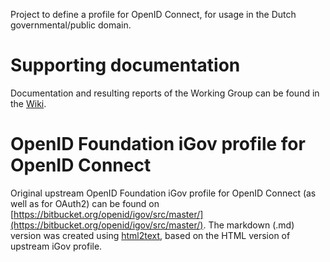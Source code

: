 Project to define a profile for OpenID Connect, for usage in the Dutch governmental/public domain.

# Supporting documentation
Documentation and resulting reports of the Working Group can be found in the [Wiki](-/wikis/Verslaglegging-werkgroep).

# OpenID Foundation iGov profile for OpenID Connect
Original upstream OpenID Foundation iGov profile for OpenID Connect (as well as for OAuth2) can be found on [https://bitbucket.org/openid/igov/src/master/](https://bitbucket.org/openid/igov/src/master/).
The markdown (.md) version was created using [html2text](https://alir3z4.github.io/html2text), based on the HTML version of upstream iGov profile.
